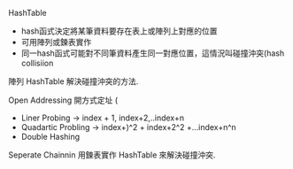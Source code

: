 HashTable
- hash函式決定將某筆資料要存在表上或陣列上對應的位置
- 可用陣列或鍊表實作
- 同一hash函式可能對不同筆資料產生同一對應位置，這情況叫碰撞沖突(hash collisiion

陣列 HashTable 解決碰撞沖突的方法.

Open Addressing 開方式定址 (
- Liner Probing  -> index + 1, index+2,..index+n
- Quadartic Probling -> index+)^2 + index+2^2 +...index+n^n
- Double Hashing  

Seperate Chainnin
用鍊表實作 HashTable 來解決碰撞沖突.
